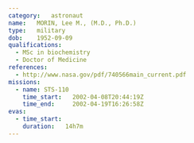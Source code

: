 ```yaml
---
category:	astronaut
name:	MORIN, Lee M., (M.D., Ph.D.) 
type:	military
dob:	1952-09-09
qualifications:
  - MSc in biochemistry
  - Doctor of Medicine
references:
  - http://www.nasa.gov/pdf/740566main_current.pdf
missions:
  - name: STS-110
    time_start:   2002-04-08T20:44:19Z
    time_end:     2002-04-19T16:26:58Z
evas:
  - time_start: 
    duration:   14h7m
---
```

